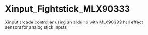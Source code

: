 # Xinput_Fightstick_MLX90333
Xinput arcade controller using an arduino with MLX90333 hall effect sensors for analog stick inputs
